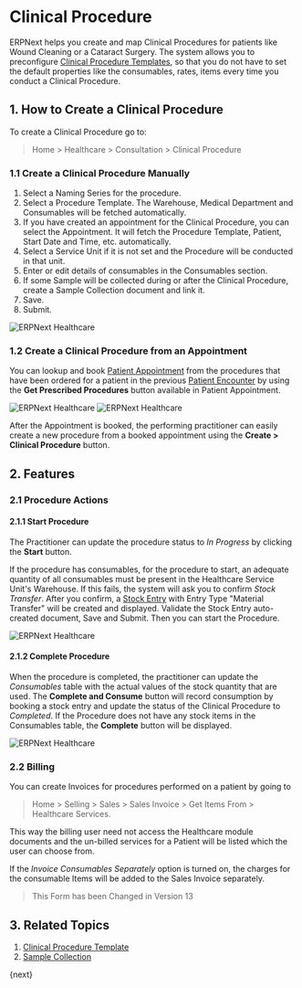<!-- add-breadcrumbs -->

# Clinical Procedure

ERPNext helps you create and map Clinical Procedures for patients like Wound Cleaning or a Cataract Surgery. The system allows you to preconfigure [Clinical Procedure Templates](/docs/v13/user/manual/en/healthcare/sample_collection), so that you do not have to set the default properties like the consumables, rates, items every time you conduct a Clinical Procedure.

## 1. How to Create a Clinical Procedure

To create a Clinical Procedure go to:

> Home > Healthcare > Consultation > Clinical Procedure

### 1.1 Create a Clinical Procedure Manually

1. Select a Naming Series for the procedure.
2. Select a Procedure Template. The Warehouse, Medical Department and Consumables will be fetched automatically.
3. If you have created an appointment for the Clinical Procedure, you can select the Appointment. It will fetch the Procedure Template, Patient, Start Date and Time, etc. automatically.
4. Select a Service Unit if it is not set and the Procedure will be conducted in that unit.
5. Enter or edit details of consumables in the Consumables section.
6. If some Sample will be collected during or after the Clinical Procedure, create a Sample Collection document and link it.
7. Save.
8. Submit.

<img class="screenshot" alt="ERPNext Healthcare" src="{{docs_base_url}}/v13/assets/img/healthcare/clinical_procedure.png">

### 1.2 Create a Clinical Procedure from an Appointment

You can lookup and book [Patient Appointment](/docs/v13/user/manual/en/healthcare/patient_appointment) from the procedures that have been ordered for a patient in the previous [Patient Encounter](/docs/v13/user/manual/en/healthcare/patient_encounter) by using the **Get Prescribed Procedures** button available in Patient Appointment.

<img class="screenshot" alt="ERPNext Healthcare" src="{{docs_base_url}}/v13/assets/img/healthcare/prescribed_procedures.png">

<img class="screenshot" alt="ERPNext Healthcare" src="{{docs_base_url}}/v13/assets/img/healthcare/prescribed_procedures_1.png">

After the Appointment is booked, the performing practitioner can easily create a new procedure from a booked appointment using the **Create > Clinical Procedure** button.

## 2. Features

### 2.1 Procedure Actions

#### 2.1.1 Start Procedure

The Practitioner can update the procedure status to _In Progress_ by clicking the **Start** button.

If the procedure has consumables, for the procedure to start, an adequate quantity of all consumables must be present in the Healthcare Service Unit's Warehouse. If this fails, the system will ask you to confirm _Stock Transfer_. After you confirm, a [Stock Entry](/docs/v13/user/manual/en/stock/stock-entry) with Entry Type "Material Transfer" will be created and displayed. Validate the Stock Entry auto-created document, Save and Submit. Then you can start the Procedure.

<img class="screenshot" alt="ERPNext Healthcare" src="{{docs_base_url}}/v13/assets/img/healthcare/procedure_consumption.png">

#### 2.1.2 Complete Procedure

When the procedure is completed, the practitioner can update the _Consumables_ table with the actual values of the stock quantity that are used. The **Complete and Consume** button will record consumption by booking a stock entry and update the status of the Clinical Procedure to _Completed_. If the Procedure does not have any stock items in the Consumables table, the **Complete** button will be displayed.

<img class="screenshot" alt="ERPNext Healthcare" src="{{docs_base_url}}/v13/assets/img/healthcare/complete_and_consume.png">

### 2.2 Billing

You can create Invoices for procedures performed on a patient by going to
> Home > Selling > Sales > Sales Invoice > Get Items From > Healthcare Services.

This way the billing user need not access the Healthcare module documents and the un-billed services for a Patient will be listed which the user can choose from.

If the _Invoice Consumables Separately_ option is turned on, the charges for the consumable Items will be added to the Sales Invoice separately.

> This Form has been Changed in Version 13

## 3. Related Topics

1. [Clinical Procedure Template](/docs/v13/user/manual/en/healthcare/clinical_procedure_template)
1. [Sample Collection](/docs/v13/user/manual/en/healthcare/sample_collection)

{next}
